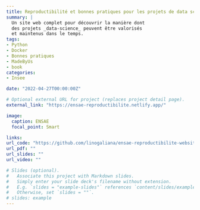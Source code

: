 ```yaml
---
title: Reproductibilité et bonnes pratiques pour les projets de data science
summary: |
  Un site web complet pour découvrir la manière dont
  des projets _data-science_ peuvent être valorisés
  et maintenus dans le temps. 
tags:
- Python
- Docker
- Bonnes pratiques
- MadeByUs
- book
categories:
- Insee

date: "2022-04-27T00:00:00Z"

# Optional external URL for project (replaces project detail page).
external_link: "https://ensae-reproductibilite.netlify.app/"

image:
  caption: ENSAE
  focal_point: Smart

links:
url_code: "https://github.com/linogaliana/ensae-reproductibilite-website"
url_pdf: ""
url_slides: ""
url_video: ""

# Slides (optional).
#   Associate this project with Markdown slides.
#   Simply enter your slide deck's filename without extension.
#   E.g. `slides = "example-slides"` references `content/slides/example-slides.md`.
#   Otherwise, set `slides = ""`.
# slides: example
---
```



